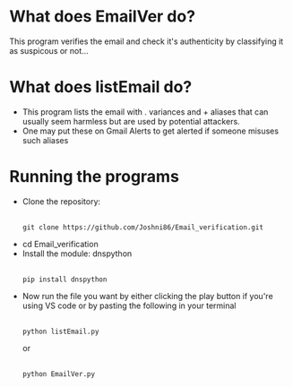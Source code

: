 # What does EmailVer do?
This program verifies the email and check it's authenticity by classifying it as suspicous or not...

# What does listEmail do?
- This program lists the email with . variances and + aliases that can usually seem harmless but are used by potential attackers.
- One may put these on Gmail Alerts to get alerted if someone misuses such aliases

# Running the programs
- Clone the repository:
  <br></br>
  ```
  git clone https://github.com/Joshni86/Email_verification.git
  ```
- cd Email_verification
- Install the module: dnspython
  <br></br>
  ```
  pip install dnspython
  ```
- Now run the file you want by either clicking the play button if you're using VS code or by pasting the following in your terminal
  <br></br>
  ```
  python listEmail.py
  ```
  or
  <br></br>
  ```
  python EmailVer.py
  ```    
